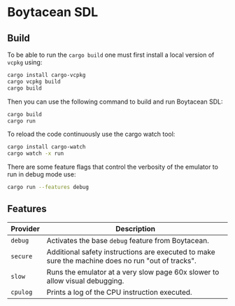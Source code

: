 # Boytacean SDL

## Build

To be able to run the `cargo build` one must first install a local version of `vcpkg` using:

```bash
cargo install cargo-vcpkg
cargo vcpkg build
cargo build
```

Then you can use the following command to build and run Boytacean SDL:

```bash
cargo build
cargo run
```

To reload the code continuously use the cargo watch tool:

```bash
cargo install cargo-watch
cargo watch -x run
```

There are some feature flags that control the verbosity of the emulator to run in debug mode use:

```bash
cargo run --features debug
```

## Features

| Provider | Description                                                                                       |
| -------- | ------------------------------------------------------------------------------------------------- |
| `debug`  | Activates the base `debug` feature from Boytacean.                                                |
| `secure` | Additional safety instructions are executed to make sure the machine does no run "out of tracks". |
| `slow`   | Runs the emulator at a very slow page 60x slower to allow visual debugging.                       |
| `cpulog` | Prints a log of the CPU instruction executed.                                                     |
